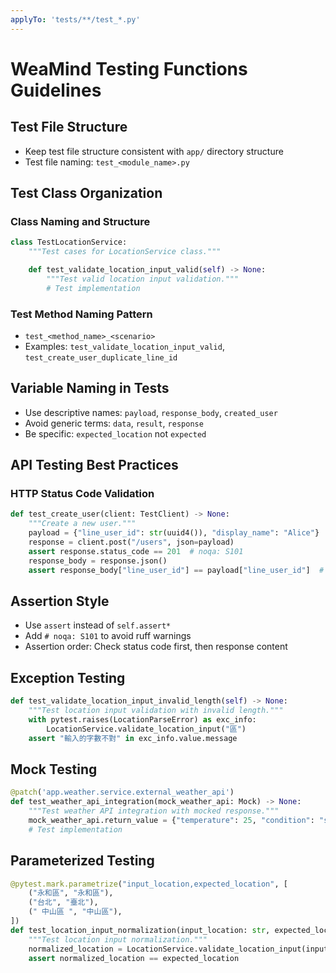 ```yaml
---
applyTo: 'tests/**/test_*.py'
---
```


# WeaMind Testing Functions Guidelines

## Test File Structure
- Keep test file structure consistent with `app/` directory structure
- Test file naming: `test_<module_name>.py`

## Test Class Organization

### Class Naming and Structure
```python
class TestLocationService:
    """Test cases for LocationService class."""

    def test_validate_location_input_valid(self) -> None:
        """Test valid location input validation."""
        # Test implementation
```

### Test Method Naming Pattern
- `test_<method_name>_<scenario>`
- Examples: `test_validate_location_input_valid`, `test_create_user_duplicate_line_id`

## Variable Naming in Tests
- Use descriptive names: `payload`, `response_body`, `created_user`
- Avoid generic terms: `data`, `result`, `response`
- Be specific: `expected_location` not `expected`

## API Testing Best Practices

### HTTP Status Code Validation
```python
def test_create_user(client: TestClient) -> None:
    """Create a new user."""
    payload = {"line_user_id": str(uuid4()), "display_name": "Alice"}
    response = client.post("/users", json=payload)
    assert response.status_code == 201  # noqa: S101
    response_body = response.json()
    assert response_body["line_user_id"] == payload["line_user_id"]  # noqa: S101
```

## Assertion Style
- Use `assert` instead of `self.assert*`
- Add `# noqa: S101` to avoid ruff warnings
- Assertion order: Check status code first, then response content

## Exception Testing
```python
def test_validate_location_input_invalid_length(self) -> None:
    """Test location input validation with invalid length."""
    with pytest.raises(LocationParseError) as exc_info:
        LocationService.validate_location_input("區")
    assert "輸入的字數不對" in exc_info.value.message
```

## Mock Testing
```python
@patch('app.weather.service.external_weather_api')
def test_weather_api_integration(mock_weather_api: Mock) -> None:
    """Test weather API integration with mocked response."""
    mock_weather_api.return_value = {"temperature": 25, "condition": "sunny"}
    # Test implementation
```

## Parameterized Testing
```python
@pytest.mark.parametrize("input_location,expected_location", [
    ("永和區", "永和區"),
    ("台北", "臺北"),
    (" 中山區 ", "中山區"),
])
def test_location_input_normalization(input_location: str, expected_location: str) -> None:
    """Test location input normalization."""
    normalized_location = LocationService.validate_location_input(input_location)
    assert normalized_location == expected_location
```
